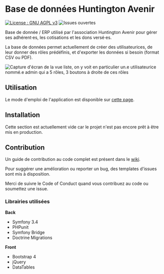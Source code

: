 # Base de données Huntington Avenir   

[![License : GNU AGPL v3](https://img.shields.io/badge/License-AGPL%20v3-blue.svg)](https://www.gnu.org/licenses/agpl-3.0)  ![Issues ouvertes](https://img.shields.io/github/issues/LUCILE-DECROZANT-TRIQUENAUX-EIRL/huntington-avenir-bdd.svg)

Base de donnée / ERP utilisé par l'association Huntington Avenir pour gérer ses adhérent·es, les cotisations et les dons versé·es.          

La base de données permet actuellement de créer des utilisateurices, de leur donner des rôles prédéfinis, et d'exporter les données si besoin (format CSV ou PDF).


![Capture d'écran de la vue liste, on y voit en particulier un.e utilisateurice nommé.e admin qui a 5 rôles, 3 boutons à droite de ces rôles](https://hostpic.xyz/files/15586891662955255984.png)

## Utilisation

 Le mode d'emploi de l'application est disponible sur [cette page](https://github.com/LUCILE-DECROZANT-TRIQUENAUX-EIRL/huntington-avenir-bdd/wiki/A\)-Utilisation).

## Installation

Cette section est actuellement vide car le projet n'est pas encore prêt à être mis en production.

## Contribution  

Un guide de contribution au code complet est présent dans le [wiki](https://github.com/LUCILE-DECROZANT-TRIQUENAUX-EIRL/huntington-avenir-bdd/wiki/C\)-Contribution).

Pour suggérer une amélioration ou reporter un bug, des templates d'issues sont mis à disposition. 

Merci de suivre le Code of Conduct quand vous contribuez au code ou soumettez une issue.

### Librairies utilisées

**Back** 

- Symfony 3.4
- PHPunit
- Symfony Bridge
- Doctrine Migrations 
 

**Front**

- Bootstrap 4
- jQuery
- DataTables

